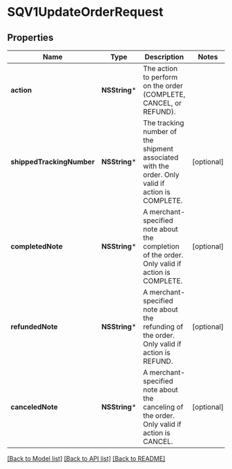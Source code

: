 # SQV1UpdateOrderRequest

## Properties
Name | Type | Description | Notes
------------ | ------------- | ------------- | -------------
**action** | **NSString*** | The action to perform on the order (COMPLETE, CANCEL, or REFUND). | 
**shippedTrackingNumber** | **NSString*** | The tracking number of the shipment associated with the order. Only valid if action is COMPLETE. | [optional] 
**completedNote** | **NSString*** | A merchant-specified note about the completion of the order. Only valid if action is COMPLETE. | [optional] 
**refundedNote** | **NSString*** | A merchant-specified note about the refunding of the order. Only valid if action is REFUND. | [optional] 
**canceledNote** | **NSString*** | A merchant-specified note about the canceling of the order. Only valid if action is CANCEL. | [optional] 

[[Back to Model list]](../README.md#documentation-for-models) [[Back to API list]](../README.md#documentation-for-api-endpoints) [[Back to README]](../README.md)


